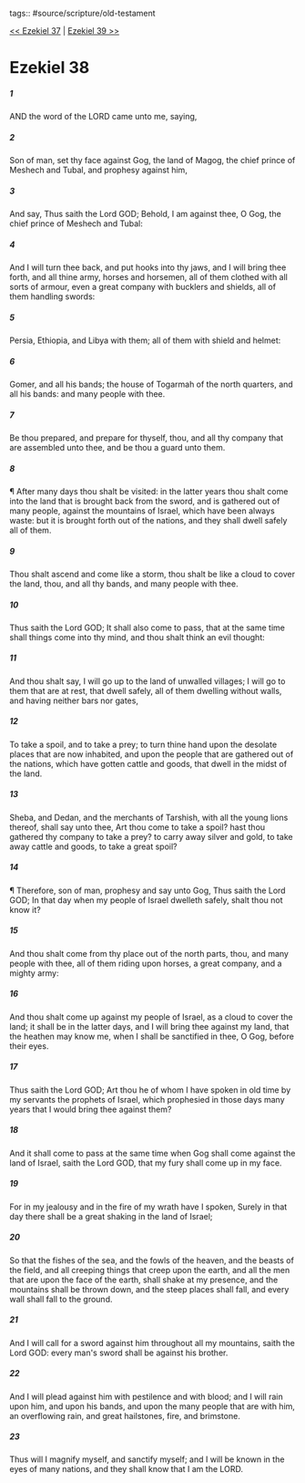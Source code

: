 tags:: #source/scripture/old-testament

[<< Ezekiel 37](source/scripture/old-testament/26_Ezekiel/Ezekiel_37.md) | [Ezekiel 39 >>](source/scripture/old-testament/26_Ezekiel/Ezekiel_39.md)

# Ezekiel 38

##### 1

AND the word of the LORD came unto me, saying,

##### 2

Son of man, set thy face against Gog, the land of Magog, the chief prince of Meshech and Tubal, and prophesy against him,

##### 3

And say, Thus saith the Lord GOD; Behold, I am against thee, O Gog, the chief prince of Meshech and Tubal:

##### 4

And I will turn thee back, and put hooks into thy jaws, and I will bring thee forth, and all thine army, horses and horsemen, all of them clothed with all sorts of armour, even a great company with bucklers and shields, all of them handling swords:

##### 5

Persia, Ethiopia, and Libya with them; all of them with shield and helmet:

##### 6

Gomer, and all his bands; the house of Togarmah of the north quarters, and all his bands: and many people with thee.

##### 7

Be thou prepared, and prepare for thyself, thou, and all thy company that are assembled unto thee, and be thou a guard unto them.

##### 8

¶ After many days thou shalt be visited: in the latter years thou shalt come into the land that is brought back from the sword, and is gathered out of many people, against the mountains of Israel, which have been always waste: but it is brought forth out of the nations, and they shall dwell safely all of them.

##### 9

Thou shalt ascend and come like a storm, thou shalt be like a cloud to cover the land, thou, and all thy bands, and many people with thee.

##### 10

Thus saith the Lord GOD; It shall also come to pass, that at the same time shall things come into thy mind, and thou shalt think an evil thought:

##### 11

And thou shalt say, I will go up to the land of unwalled villages; I will go to them that are at rest, that dwell safely, all of them dwelling without walls, and having neither bars nor gates,

##### 12

To take a spoil, and to take a prey; to turn thine hand upon the desolate places that are now inhabited, and upon the people that are gathered out of the nations, which have gotten cattle and goods, that dwell in the midst of the land.

##### 13

Sheba, and Dedan, and the merchants of Tarshish, with all the young lions thereof, shall say unto thee, Art thou come to take a spoil? hast thou gathered thy company to take a prey? to carry away silver and gold, to take away cattle and goods, to take a great spoil?

##### 14

¶ Therefore, son of man, prophesy and say unto Gog, Thus saith the Lord GOD; In that day when my people of Israel dwelleth safely, shalt thou not know it?

##### 15

And thou shalt come from thy place out of the north parts, thou, and many people with thee, all of them riding upon horses, a great company, and a mighty army:

##### 16

And thou shalt come up against my people of Israel, as a cloud to cover the land; it shall be in the latter days, and I will bring thee against my land, that the heathen may know me, when I shall be sanctified in thee, O Gog, before their eyes.

##### 17

Thus saith the Lord GOD; Art thou he of whom I have spoken in old time by my servants the prophets of Israel, which prophesied in those days many years that I would bring thee against them?

##### 18

And it shall come to pass at the same time when Gog shall come against the land of Israel, saith the Lord GOD, that my fury shall come up in my face.

##### 19

For in my jealousy and in the fire of my wrath have I spoken, Surely in that day there shall be a great shaking in the land of Israel;

##### 20

So that the fishes of the sea, and the fowls of the heaven, and the beasts of the field, and all creeping things that creep upon the earth, and all the men that are upon the face of the earth, shall shake at my presence, and the mountains shall be thrown down, and the steep places shall fall, and every wall shall fall to the ground.

##### 21

And I will call for a sword against him throughout all my mountains, saith the Lord GOD: every man's sword shall be against his brother.

##### 22

And I will plead against him with pestilence and with blood; and I will rain upon him, and upon his bands, and upon the many people that are with him, an overflowing rain, and great hailstones, fire, and brimstone.

##### 23

Thus will I magnify myself, and sanctify myself; and I will be known in the eyes of many nations, and they shall know that I am the LORD.
